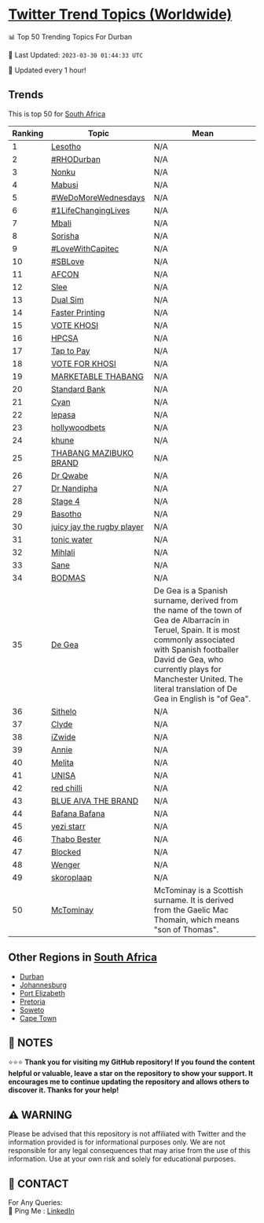 [Twitter Trend Topics (Worldwide)](https://github.com/ErcinDedeoglu/Twitter-Trend-Topics)
==========


📊 Top 50 Trending Topics For Durban

📆 Last Updated: `2023-03-30 01:44:33 UTC`

🔧 Updated every 1 hour!


## Trends

This is top 50 for [South Africa](</South Africa>)

| Ranking | Topic | Mean |
| ------- | ------------ | ------------ |
| 1 | [Lesotho](http://twitter.com/search?q=Lesotho) | N/A |
| 2 | [#RHODurban](http://twitter.com/search?q=%23RHODurban) | N/A |
| 3 | [Nonku](http://twitter.com/search?q=Nonku) | N/A |
| 4 | [Mabusi](http://twitter.com/search?q=Mabusi) | N/A |
| 5 | [#WeDoMoreWednesdays](http://twitter.com/search?q=%23WeDoMoreWednesdays) | N/A |
| 6 | [#1LifeChangingLives](http://twitter.com/search?q=%231LifeChangingLives) | N/A |
| 7 | [Mbali](http://twitter.com/search?q=Mbali) | N/A |
| 8 | [Sorisha](http://twitter.com/search?q=Sorisha) | N/A |
| 9 | [#LoveWithCapitec](http://twitter.com/search?q=%23LoveWithCapitec) | N/A |
| 10 | [#SBLove](http://twitter.com/search?q=%23SBLove) | N/A |
| 11 | [AFCON](http://twitter.com/search?q=AFCON) | N/A |
| 12 | [Slee](http://twitter.com/search?q=Slee) | N/A |
| 13 | [Dual Sim](http://twitter.com/search?q=Dual+Sim) | N/A |
| 14 | [Faster Printing](http://twitter.com/search?q=Faster+Printing) | N/A |
| 15 | [VOTE KHOSI](http://twitter.com/search?q=VOTE+KHOSI) | N/A |
| 16 | [HPCSA](http://twitter.com/search?q=HPCSA) | N/A |
| 17 | [Tap to Pay](http://twitter.com/search?q=Tap+to+Pay) | N/A |
| 18 | [VOTE FOR KHOSI](http://twitter.com/search?q=VOTE+FOR+KHOSI) | N/A |
| 19 | [MARKETABLE THABANG](http://twitter.com/search?q=MARKETABLE+THABANG) | N/A |
| 20 | [Standard Bank](http://twitter.com/search?q=Standard+Bank) | N/A |
| 21 | [Cyan](http://twitter.com/search?q=Cyan) | N/A |
| 22 | [lepasa](http://twitter.com/search?q=lepasa) | N/A |
| 23 | [hollywoodbets](http://twitter.com/search?q=hollywoodbets) | N/A |
| 24 | [khune](http://twitter.com/search?q=khune) | N/A |
| 25 | [THABANG MAZIBUKO BRAND](http://twitter.com/search?q=THABANG+MAZIBUKO+BRAND) | N/A |
| 26 | [Dr Qwabe](http://twitter.com/search?q=Dr+Qwabe) | N/A |
| 27 | [Dr Nandipha](http://twitter.com/search?q=Dr+Nandipha) | N/A |
| 28 | [Stage 4](http://twitter.com/search?q=Stage+4) | N/A |
| 29 | [Basotho](http://twitter.com/search?q=Basotho) | N/A |
| 30 | [juicy jay the rugby player](http://twitter.com/search?q=juicy+jay+the+rugby+player) | N/A |
| 31 | [tonic water](http://twitter.com/search?q=tonic+water) | N/A |
| 32 | [Mihlali](http://twitter.com/search?q=Mihlali) | N/A |
| 33 | [Sane](http://twitter.com/search?q=Sane) | N/A |
| 34 | [BODMAS](http://twitter.com/search?q=BODMAS) | N/A |
| 35 | [De Gea](http://twitter.com/search?q=De+Gea) | De Gea is a Spanish surname, derived from the name of the town of Gea de Albarracín in Teruel, Spain. It is most commonly associated with Spanish footballer David de Gea, who currently plays for Manchester United. The literal translation of De Gea in English is "of Gea". |
| 36 | [Sithelo](http://twitter.com/search?q=Sithelo) | N/A |
| 37 | [Clyde](http://twitter.com/search?q=Clyde) | N/A |
| 38 | [iZwide](http://twitter.com/search?q=iZwide) | N/A |
| 39 | [Annie](http://twitter.com/search?q=Annie) | N/A |
| 40 | [Melita](http://twitter.com/search?q=Melita) | N/A |
| 41 | [UNISA](http://twitter.com/search?q=UNISA) | N/A |
| 42 | [red chilli](http://twitter.com/search?q=red+chilli) | N/A |
| 43 | [BLUE AIVA THE BRAND](http://twitter.com/search?q=BLUE+AIVA+THE+BRAND) | N/A |
| 44 | [Bafana Bafana](http://twitter.com/search?q=Bafana+Bafana) | N/A |
| 45 | [yezi starr](http://twitter.com/search?q=yezi+starr) | N/A |
| 46 | [Thabo Bester](http://twitter.com/search?q=Thabo+Bester) | N/A |
| 47 | [Blocked](http://twitter.com/search?q=Blocked) | N/A |
| 48 | [Wenger](http://twitter.com/search?q=Wenger) | N/A |
| 49 | [skoroplaap](http://twitter.com/search?q=skoroplaap) | N/A |
| 50 | [McTominay](http://twitter.com/search?q=McTominay) | McTominay is a Scottish surname. It is derived from the Gaelic Mac Thomain, which means "son of Thomas". |



## Other Regions in [South Africa](</South Africa>)

* [Durban](</South Africa/Durban.md>)
* [Johannesburg](</South Africa/Johannesburg.md>)
* [Port Elizabeth](</South Africa/Port Elizabeth.md>)
* [Pretoria](</South Africa/Pretoria.md>)
* [Soweto](</South Africa/Soweto.md>)
* [Cape Town](</South Africa/Cape Town.md>)



## 📝 NOTES

⭐⭐⭐ **Thank you for visiting my GitHub repository! If you found the content helpful or valuable, leave a star on the repository to show your support. It encourages me to continue updating the repository and allows others to discover it. Thanks for your help!**


## ⚠️ WARNING

Please be advised that this repository is not affiliated with Twitter and the information provided is for informational purposes only. We are not responsible for any legal consequences that may arise from the use of this information. Use at your own risk and solely for educational purposes.


## 📨 CONTACT

 For Any Queries:  
            🏓 Ping Me : [LinkedIn](https://www.linkedin.com/in/ercindedeoglu/)
